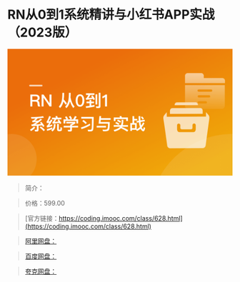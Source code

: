 # RN从0到1系统精讲与小红书APP实战（2023版）

![img](../../assets/63ef3f2209f4951705400304.png)

> 简介：

> 价格：599.00

> [官方链接：https://coding.imooc.com/class/628.html](https://coding.imooc.com/class/628.html)

> [阿里网盘：]()

> [百度网盘：]()

> [夸克网盘：]()
